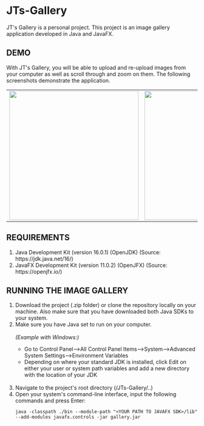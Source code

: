 # JTs-Gallery
JT's Gallery is a personal project. This project is an image gallery application developed in Java and JavaFX.

<h2>DEMO</h2>

With JT's Gallery, you will be able to upload and re-upload images from your computer as well as scroll
through and zoom on them. The following screenshots demonstrate the application.

<table>
<td><img src="" width=340></td>
<td><img src="" width=340></td>
<td><img src="" width=340></td>
</table>

<h2>REQUIREMENTS</h2>
<ol>
  <li>Java Development Kit (version 16.0.1) (OpenJDK) (Source: https://jdk.java.net/16/)</li>
  <li>JavaFX Development Kit (version 11.0.2) (OpenJFX) (Source: https://openjfx.io/)</li>
  </ol>
  

<h2>RUNNING THE IMAGE GALLERY</h2>
<ol>
  <li>Download the project (.zip folder) or clone the repository locally on your machine. Also make sure that you have downloaded both Java SDKs to your system.</li>
  <li>Make sure you have Java set to run on your computer.</li><br/>
  <i>(Example with Windows:)</i><br/>
  <ul>
    
  <li>Go to Control Panel-->All Control Panel Items-->System-->Advanced System Settings-->Environment Variables</li>
  <li>Depending on where your standard JDK is installed, click Edit on either your user or system path variables and add a new directory with the location of your JDK</li>
  </ul>
  <br/>
  <li>Navigate to the project's root directory (/JTs-Gallery/..)</li>
  <li>Open your system's command-line interface, input the following commands and press Enter:
  
    java -classpath ./bin --module-path "<YOUR PATH TO JAVAFX SDK>/lib" --add-modules javafx.controls -jar gallery.jar
  </li>
  </ol>
